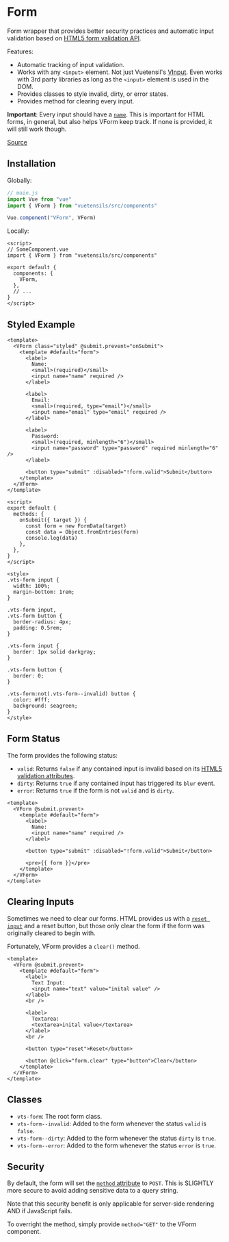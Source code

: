 # Form

Form wrapper that provides better security practices and automatic input validation based on [HTML5 form validation API](https://developer.mozilla.org/en-US/docs/Learn/Forms/Form_validation).

Features:

- Automatic tracking of input validation.
- Works with any `<input>` element. Not just Vuetensil's [VInput](https://vuetensils.stegosource.com/components/input.html). Even works with 3rd party libraries as long as the `<input>` element is used in the DOM.
- Provides classes to style invalid, dirty, or error states.
- Provides method for clearing every input.

**Important**: Every input should have a [`name`](https://www.w3schools.com/TAGS/att_input_name.asp). This is important for HTML forms, in general, but also helps VForm keep track. If none is provided, it will still work though.

[Source](https://github.com/Stegosource/vuetensils/blob/master/src/components/VForm/VForm.vue)

## Installation

Globally:

```js
// main.js
import Vue from "vue"
import { VForm } from "vuetensils/src/components"

Vue.component("VForm", VForm)
```

Locally:

```vue
<script>
// SomeComponent.vue
import { VForm } from "vuetensils/src/components"

export default {
  components: {
    VForm,
  },
  // ...
}
</script>
```

## Styled Example

```vue live
<template>
  <VForm class="styled" @submit.prevent="onSubmit">
    <template #default="form">
      <label>
        Name:
        <small>(required)</small>
        <input name="name" required />
      </label>

      <label>
        Email:
        <small>(required, type="email")</small>
        <input name="email" type="email" required />
      </label>

      <label>
        Password:
        <small>(required, minlength="6")</small>
        <input name="password" type="password" required minlength="6" />
      </label>

      <button type="submit" :disabled="!form.valid">Submit</button>
    </template>
  </VForm>
</template>

<script>
export default {
  methods: {
    onSubmit({ target }) {
      const form = new FormData(target)
      const data = Object.fromEntries(form)
      console.log(data)
    },
  },
}
</script>

<style>
.vts-form input {
  width: 100%;
  margin-bottom: 1rem;
}

.vts-form input,
.vts-form button {
  border-radius: 4px;
  padding: 0.5rem;
}

.vts-form input {
  border: 1px solid darkgray;
}

.vts-form button {
  border: 0;
}

.vts-form:not(.vts-form--invalid) button {
  color: #fff;
  background: seagreen;
}
</style>
```

## Form Status

The form provides the following status:

- `valid`: Returns `false` if any contained input is invalid based on its [HTML5 validation attributes](https://developer.mozilla.org/en-US/docs/Learn/Forms/Form_validation).
- `dirty`: Returns `true` if any contained input has triggered its `blur` event.
- `error`: Returns `true` if the form is not `valid` and is `dirty`.

```vue live
<template>
  <VForm @submit.prevent>
    <template #default="form">
      <label>
        Name:
        <input name="name" required />
      </label>

      <button type="submit" :disabled="!form.valid">Submit</button>

      <pre>{{ form }}</pre>
    </template>
  </VForm>
</template>
```

## Clearing Inputs

Sometimes we need to clear our forms. HTML provides us with a [`reset input`](https://www.w3schools.com/tags/att_input_type_reset.asp) and a reset button, but those only clear the form if the form was originally cleared to begin with.

Fortunately, VForm provides a `clear()` method.

```vue live
<template>
  <VForm @submit.prevent>
    <template #default="form">
      <label>
        Text Input:
        <input name="text" value="inital value" />
      </label>
      <br />

      <label>
        Textarea:
        <textarea>inital value</textarea>
      </label>
      <br />

      <button type="reset">Reset</button>

      <button @click="form.clear" type="button">Clear</button>
    </template>
  </VForm>
</template>
```

## Classes

- `vts-form`: The root form class.
- `vts-form--invalid`: Added to the form whenever the status `valid` is `false`.
- `vts-form--dirty`: Added to the form whenever the status `dirty` is `true`.
- `vts-form--error`: Added to the form whenever the status `error` is `true`.

## Security

By default, the form will set the [`method` attribute](https://developer.mozilla.org/en-US/docs/Learn/Forms/Sending_and_retrieving_form_data) to `POST`. This is SLIGHTLY more secure to avoid adding sensitive data to a query string.

Note that this security benefit is only applicable for server-side rendering AND if JavaScript fails.

To overright the method, simply provide `method="GET"` to the VForm component.
